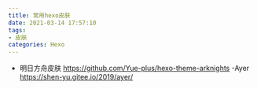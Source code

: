 ```yaml
---
title: 常用hexo皮肤
date: 2021-03-14 17:57:10
tags:
- 皮肤
categories: Hexo
---
```

- 明日方舟皮肤
	https://github.com/Yue-plus/hexo-theme-arknights
-Ayer
	https://shen-yu.gitee.io/2019/ayer/